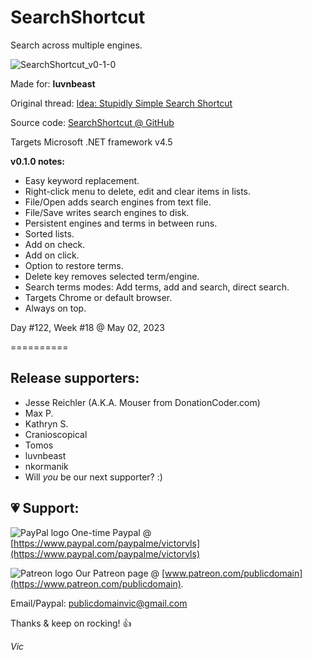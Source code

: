 # SearchShortcut

Search across multiple engines.

![SearchShortcut_v0-1-0](https://user-images.githubusercontent.com/54631779/235713844-ec91ca57-91d3-482f-b460-b6f0d9d11715.png) 

Made for: **luvnbeast**

Original thread: [Idea: Stupidly Simple Search Shortcut](https://www.donationcoder.com/forum/index.php?topic=53334.0)

Source code: [SearchShortcut @ GitHub](https://github.com/publicdomain/search-shortcut)

Targets Microsoft .NET framework v4.5

**v0.1.0 notes:** 

- Easy keyword replacement.
- Right-click menu to delete, edit and clear items in lists.
- File/Open adds search engines from text file.
- File/Save writes search engines to disk.
- Persistent engines and terms in between runs.
- Sorted lists.
- Add on check.
- Add on click.
- Option to restore terms.
- Delete key removes selected term/engine.
- Search terms modes: Add terms, add and search, direct search.
- Targets Chrome or default browser.
- Always on top.

Day #122, Week #18 @ May 02, 2023

==========

## Release supporters:

* Jesse Reichler (A.K.A. Mouser from DonationCoder.com)
* Max P.
* Kathryn S.
* Cranioscopical
* Tomos
* luvnbeast
* nkormanik
* Will *you* be our next supporter? :)

## 💗 Support:

![PayPal logo](https://i.imgur.com/CSaPEFY.png) One-time Paypal @ [https://www.paypal.com/paypalme/victorvls](https://www.paypal.com/paypalme/victorvls)

![Patreon logo](https://i.imgur.com/LKBj3ih.png) Our Patreon page @ [www.patreon.com/publicdomain](https://www.patreon.com/publicdomain).

Email/Paypal: publicdomainvic@gmail.com

Thanks & keep on rocking! 👍

*Vic*
